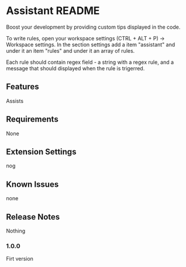 # Assistant README

Boost your development by providing custom tips displayed in the code.

To write rules, open your workspace settings (CTRL + ALT + P) -> Workspace settings. In the section settings add a item "assistant" and under it an item "rules" and under it an array of rules.

Each rule should contain regex field - a string with a regex rule, and a message that should displayed when the rule is trigerred.

## Features

Assists

## Requirements

None

## Extension Settings

nog

## Known Issues

none

## Release Notes

Nothing

### 1.0.0

Firt version